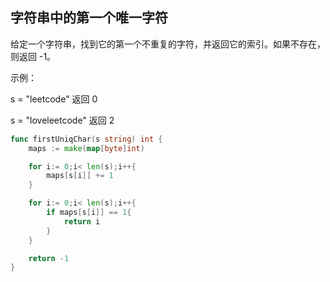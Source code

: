 ## 字符串中的第一个唯一字符


给定一个字符串，找到它的第一个不重复的字符，并返回它的索引。如果不存在，则返回 -1。

 

示例：

s = "leetcode"
返回 0

s = "loveleetcode"
返回 2

```go
func firstUniqChar(s string) int {
    maps := make(map[byte]int)

    for i:= 0;i< len(s);i++{
        maps[s[i]] += 1
    }

    for i:= 0;i< len(s);i++{
        if maps[s[i]] == 1{
            return i
        }
    }

    return -1
}
```
